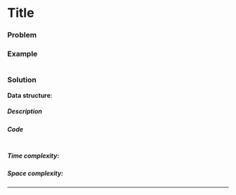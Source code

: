 # Title
### Problem

### Example
```

```
### Solution
**Data structure**: 
##### Description

##### Code
```javascript

```
##### Time complexity: 

##### Space complexity: 


---